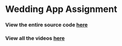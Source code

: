 # Wedding App Assignment

### View the entire source code [here](Videos)

### View all the videos [here](wedding_app\lib)